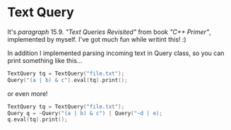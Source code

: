 # Text Query

It's *paragraph* 15.9. *"Text Queries Revisited"* from book *"C++ Primer"*, implemented by myself. I've got much fun while writint this! :)

In addition I implemented parsing incoming text in Query class, so you can print something like this...
```c++
TextQuery tq = TextQuery("file.txt");
Query("(a | b) & c").eval(tq).print();
```

or even more!
```c++
TextQuery tq = TextQuery("file.txt");
Query q = ~Query("(a | b) & c") | Query("~d | e);
q.eval(tq).print();
```